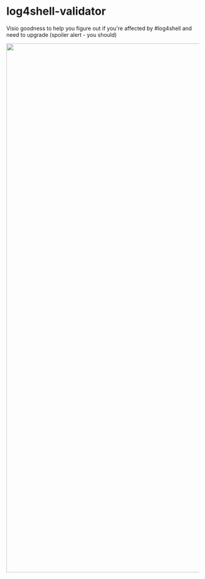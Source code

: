 # log4shell-validator
Visio goodness to help you figure out if you're affected by #log4shell and need to upgrade (spoiler alert - you should)

<img src="https://github.com/securitytrends/log4shell-validator/blob/main/Log4Shell_cheatsheet.png" width="1080" height="1380" />

